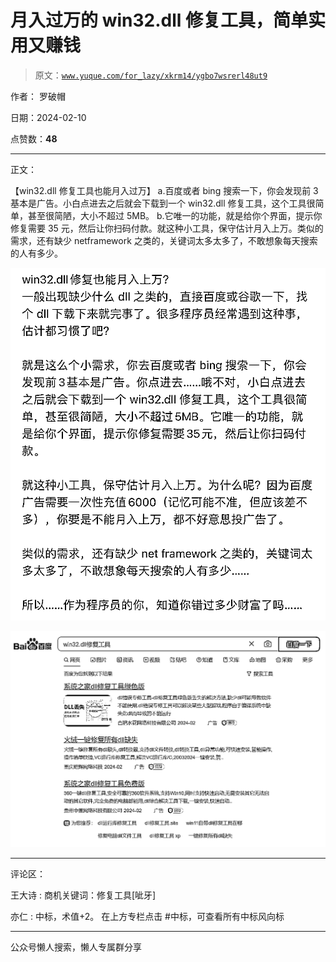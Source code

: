 # 月入过万的 win32.dll 修复工具，简单实用又赚钱

> 原文：[`www.yuque.com/for_lazy/xkrm14/ygbo7wsrerl48ut9`](https://www.yuque.com/for_lazy/xkrm14/ygbo7wsrerl48ut9)

作者： 罗破帽

日期：2024-02-10

点赞数：**48**

* * *

正文：

【win32.dll 修复工具也能月入过万】 a.百度或者 bing
搜索一下，你会发现前 3 基本是广告。小白点进去之后就会下载到一个 win32.dll 修复工具，这个工具很简单，甚至很简陋，大小不超过 5MB。
b.它唯一的功能，就是给你个界面，提示你修复需要 35 元，然后让你扫码付款。就这种小工具，保守估计月入上万。类似的需求，还有缺少 netframework
之类的，关键词太多太多了，不敢想象每天搜索的人有多少。

![](img/dbfa25f00a0b90d5569bd9c67bf0ad35.png)

![](img/d7d42904302dbbcbe2b2f2fef690b089.png)

* * *

评论区：

王大诗 : 商机关键词：修复工具[呲牙]

亦仁 : 中标，术值+2。 在上方专栏点击 #中标，可查看所有中标风向标

* * *

公众号懒人搜索，懒人专属群分享